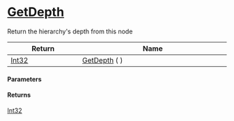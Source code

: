 # [GetDepth](./HierarchyElement--GetDepth.md)

Return the hierarchy's depth from this node

| Return<div><a href="#"><img width=225></a></div> | Name<div><a href="#"><img width=525></a></div> | 
| --- | --- | 
| [Int32](https://docs.microsoft.com/en-us/dotnet/api/System.Int32) | [GetDepth](./HierarchyElement--GetDepth.md) ( ) | 


#### Parameters

#### Returns
[Int32](https://docs.microsoft.com/en-us/dotnet/api/System.Int32)<br>
